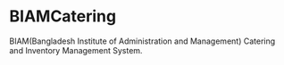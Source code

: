 # BIAMCatering
BIAM(Bangladesh Institute of Administration and Management) Catering and Inventory Management System.
